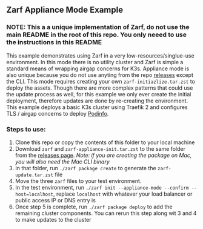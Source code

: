 ## Zarf Appliance Mode Example

### NOTE: This a a unique implementation of Zarf, do not use the main README in the root of this repo.  You only neeed to use the instructions in this README

This example demonstrates using Zarf in a very low-resources/singlue-use environment.  In this mode there is no utility cluster and Zarf is simple a standard means of wrapping airgap concerns for K3s.  Appliance mode is also unique because you do not use anyting from the repo [releases](https://repo1.dso.mil/platform-one/big-bang/apps/product-tools/zarf/-/releases) except the CLI.  This mode requires creating your own `zarf-initiazlize.tar.zst` to deploy the assets.  Though there are more complex patterns that could use the update process as well, for this example we only ever create the initial deployment, therefore updates are done by re-creating the environment. This example deploys a basic K3s cluster using Traefik 2 and configures TLS / airgap concerns to deploy [Podinfo](https://github.com/stefanprodan/podinfo).

### Steps to use:
1. Clone this repo or copy the contents of this folder to your local machine
2. Download `zarf` and `zarf-appliance-init.tar.zst` to the same folder from the [releases page](https://repo1.dso.mil/platform-one/big-bang/apps/product-tools/zarf/-/releases).  _Note: if you are creating the package on Mac, you will also need the Mac CLI binary_
3. In that folder, run `./zarf package create` to generate the `zarf-update.tar.zst` file
4. Move the three `zarf` files to your test environment. 
5. In the test environment, run `./zarf init --appliance-mode --confirm --host=localhost`, replace `localhost` with whatever your load balancer or public access IP or DNS entry is
6. Once step 5 is complete, run `./zarf package deploy` to add the remaining cluster components.  You can rerun this step along wit 3 and 4 to make updates to the cluster
